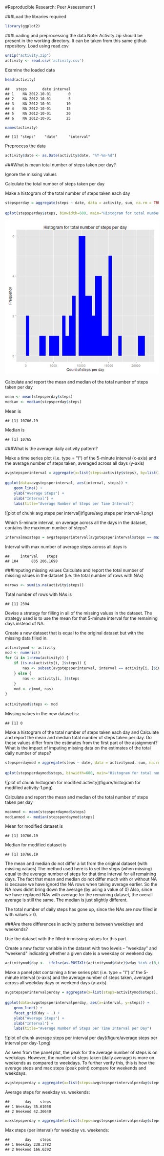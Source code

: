 #Reproducible Research: Peer Assessment 1

###Load the libraries required

```r
library(ggplot2)
```

###Loading and preprocessing the data
Note: Activity.zip should be present in the working directory. It can be taken from this same github repository.
Load using read.csv

```r
unzip("activity.zip")
activity <- read.csv('activity.csv')
```

Examine the loaded data

```r
head(activity)
```

```
##   steps       date interval
## 1    NA 2012-10-01        0
## 2    NA 2012-10-01        5
## 3    NA 2012-10-01       10
## 4    NA 2012-10-01       15
## 5    NA 2012-10-01       20
## 6    NA 2012-10-01       25
```

```r
names(activity)
```

```
## [1] "steps"    "date"     "interval"
```

Preprocess the data

```r
activity$date <- as.Date(activity$date, "%Y-%m-%d")
```

###What is mean total number of steps taken per day?

Ignore the missing values

Calculate the total number of steps taken per day

Make a histogram of the total number of steps taken each day



```r
stepsperday = aggregate(steps ~ date, data = activity, sum, na.rm = TRUE)

qplot(stepsperday$steps, binwidth=600, main="Histogram for total number of steps per day", ylab="Frequency", xlab="Count of steps per day", fill=I("blue"))
```

![plot of chunk histogram](figure/histogram-1.png) 

Calculate and report the mean and median of the total number of steps taken per day


```r
mean <- mean(stepsperday$steps)
median <- median(stepsperday$steps)
```

Mean is 

```
## [1] 10766.19
```

Median is 

```
## [1] 10765
```

###What is the average daily activity pattern?

Make a time series plot (i.e. type = "l") of the 5-minute interval (x-axis) and the average number of steps taken, averaged across all days (y-axis)


```r
avgstepsperinterval = aggregate(x=list(steps=activity$steps), by=list(interval=activity$interval), mean, na.rm=TRUE)

ggplot(data=avgstepsperinterval, aes(interval, steps)) +
    geom_line() +
    ylab("Average Steps") +
    xlab("Interval") +
    labs(title="Average Number of Steps per Time Interval")
```

![plot of chunk avg steps per interval](figure/avg steps per interval-1.png) 

Which 5-minute interval, on average across all the days in the dataset, contains the maximum number of steps?


```r
intervalmaxsteps = avgstepsperinterval[avgstepsperinterval$steps == max(avgstepsperinterval$steps), ]
```

Interval with max number of average steps across all days is 

```
##     interval    steps
## 104      835 206.1698
```

###Imputing missing values
Calculate and report the total number of missing values in the dataset (i.e. the total number of rows with NAs)


```r
narows <- sum(is.na(activity$steps))
```

Total number of rows with NAs is


```
## [1] 2304
```

Devise a strategy for filling in all of the missing values in the dataset. The strategy used is to use the mean for that 5-minute interval for the remaining days instead of NA. 

Create a new dataset that is equal to the original dataset but with the missing data filled in.


```r
activitymod <- activity
mod <- numeric()
for (i in 1:nrow(activity)) {
    if (is.na(activity[i, ]$steps)) {
        nas <- subset(avgstepsperinterval, interval == activity[i, ]$interval)$steps
    } else {
        nas <- activity[i, ]$steps
    }
    mod <- c(mod, nas)
}

activitymod$steps <- mod
```

Missing values in the new dataset is:

```
## [1] 0
```

Make a histogram of the total number of steps taken each day and Calculate and report the mean and median total number of steps taken per day. Do these values differ from the estimates from the first part of the assignment? What is the impact of imputing missing data on the estimates of the total daily number of steps?


```r
stepsperdaymod = aggregate(steps ~ date, data = activitymod, sum, na.rm = TRUE)

qplot(stepsperdaymod$steps, binwidth=600, main="Histogram for total number of steps per day", ylab="Frequency", xlab="Count of steps per day", fill=I("blue"))
```

![plot of chunk histogram for modified activity](figure/histogram for modified activity-1.png) 

Calculate and report the mean and median of the total number of steps taken per day


```r
meanmod <- mean(stepsperdaymod$steps)
medianmod <- median(stepsperdaymod$steps)
```

Mean for modified dataset is 

```
## [1] 10766.19
```

Median for modified dataset is 

```
## [1] 10766.19
```

The mean and median do not differ a lot from the original dataset (with missing values)
The method used here is to set the steps (when missing) equal to the average number of steps for that time interval for all remaining days. The fact that mean and median do not differ much
with or without NA is because we have ignord the NA rows when taking average earlier. 
So the NA rows didnt bring down the average (by using a value of 0)
Also, since we have replaced NAs with average for the remaining dataset, the overall average is still the same. The median is just slightly different.

The total number of daily steps has gone up, since the NAs are now filled in with values > 0. 

###Are there differences in activity patterns between weekdays and weekends?

Use the dataset with the filled-in missing values for this part.

Create a new factor variable in the dataset with two levels - "weekday" and "weekend" indicating whether a given date is a weekday or weekend day.


```r
activitymod$day <-  ifelse(as.POSIXlt(activitymod$date)$wday %in% c(0,6), 'Weekend', 'Weekday')
```


Make a panel plot containing a time series plot (i.e. type = "l") of the 5-minute interval (x-axis) and the average number of steps taken, averaged across all weekday days or weekend days (y-axis). 


```r
avgstepsperintervalperday = aggregate(x=list(steps=activitymod$steps), by=list(interval=activitymod$interval, day=activitymod$day), mean, na.rm=TRUE)

ggplot(data=avgstepsperintervalperday, aes(x=interval, y=steps)) +
    geom_line() + 
    facet_grid(day ~ .) +
    ylab("Average Steps") + 
    xlab("Interval") +
    labs(title="Average Number of Steps per Time Interval per Day")
```

![plot of chunk average steps per interval per day](figure/average steps per interval per day-1.png) 

As seen from the panel plot, the peak for the average number of steps is on weekdays. However, the number of steps taken (daily average) is more on weekends as compared to weekdays.
To further verify this, this is how the average steps and max steps (peak point) compare for weekends and weekdays. 


```r
avgstepsperday = aggregate(x=list(steps=avgstepsperintervalperday$steps), by=list(day=avgstepsperintervalperday$day), mean, na.rm=TRUE)
```

Average steps for weekday vs. weekends:

```
##       day    steps
## 1 Weekday 35.61058
## 2 Weekend 42.36640
```


```r
maxstepsperday = aggregate(x=list(steps=avgstepsperintervalperday$steps), by=list(day=avgstepsperintervalperday$day), max, na.rm=TRUE)
```

Max steps (per interval) for weekday vs. weekends:

```
##       day    steps
## 1 Weekday 230.3782
## 2 Weekend 166.6392
```





